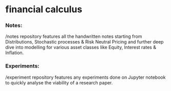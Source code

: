 # financial calculus

### Notes:
/notes repository features all the handwritten notes starting from Distributions, Stochastic processes & Risk Neutral Pricing and further deep dive into modelling for various asset classes like Equity, Interest rates & Inflation.

### Experiments:
/experiment repository features any experiments done on Jupyter notebook to quickly analyse the viability of a research paper.
